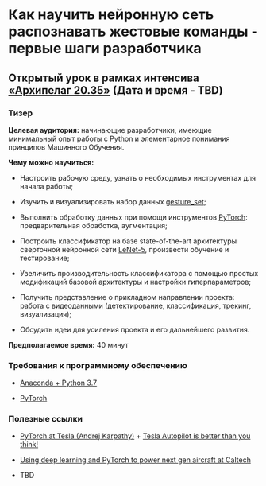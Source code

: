 # Как научить нейронную сеть распознавать жестовые команды - первые шаги разработчика

## Открытый урок в рамках интенсива [«Архипелаг 20.35»](https://2035.university/arkhipelag-20-35/) (Дата и время - TBD)

### Тизер

**Целевая аудитория:** начинающие разработчики, имеющие минимальный опыт работы с Python и элементарное понимания принципов Машинного Обучения.

**Чему можно научиться:**

- Настроить рабочую среду, узнать о необходимых инструментах для начала работы;

- Изучить и визуализировать набор данных [gesture_set](TBD_Google_Form);

- Выполнить обработку данных при помощи инструментов [PyTorch](https://pytorch.org/): предварительная обработка, аугментация;

- Построить классификатор на базе state-of-the-art архитектуры сверточной нейронной сети [LeNet-5](http://yann.lecun.com/exdb/lenet/), произвести обучение и тестирование;

- Увеличить производительность классификатора с помощью простых модификаций базовой архитектуры и настройки гиперпараметров;

- Получить представление о прикладном направлении проекта: работа с видеоданными (детектирование, классификация, трекинг, визуализация);

- Обсудить идеи для усиления проекта и его дальнейшего развития.

**Предполагаемое время:** 40 минут

### Требования к программному обеспечению

- [Anaconda + Python 3.7](https://www.anaconda.com/products/individual)

- [PyTorch](https://pytorch.org/get-started/locally/)

### Полезные ссылки

- [PyTorch at Tesla (Andrej Karpathy)](https://youtu.be/oBklltKXtDE) + [Tesla Autopilot is better than you think!](https://youtu.be/zRnSmw1i_DQ)

- [Using deep learning and PyTorch to power next gen aircraft at Caltech](https://youtu.be/se206WBk2dM)

- TBD
